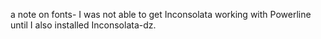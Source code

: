 a note on fonts- I was not able to get Inconsolata working with 
Powerline until I also installed Inconsolata-dz. 
